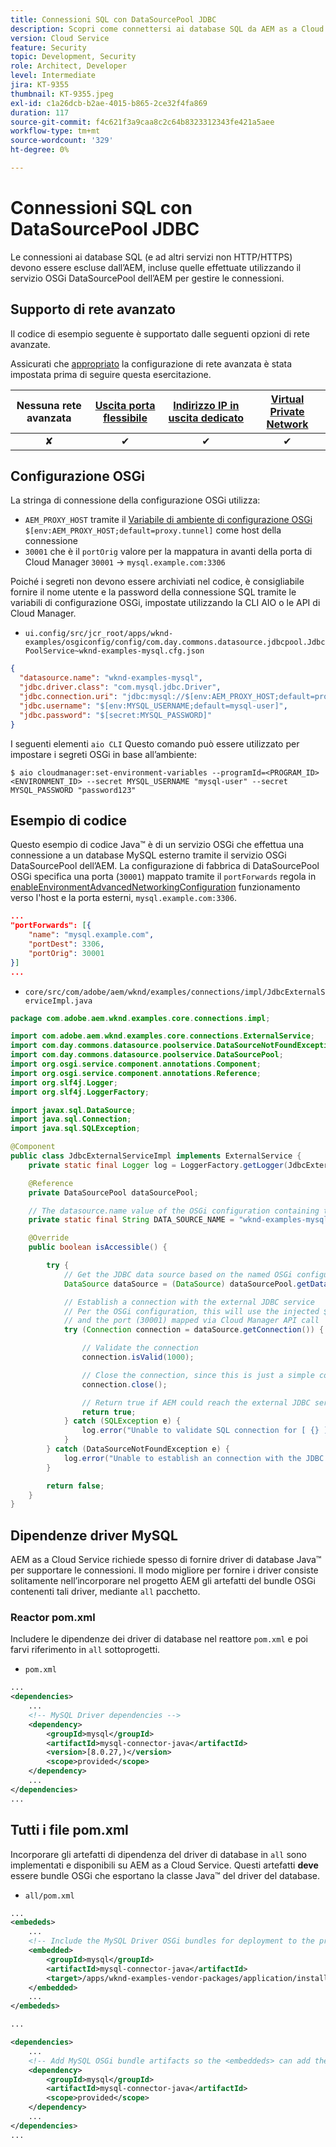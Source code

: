 ```yaml
---
title: Connessioni SQL con DataSourcePool JDBC
description: Scopri come connettersi ai database SQL da AEM as a Cloud Service utilizzando il DataSourcePool JDBC AEM e le porte di uscita.
version: Cloud Service
feature: Security
topic: Development, Security
role: Architect, Developer
level: Intermediate
jira: KT-9355
thumbnail: KT-9355.jpeg
exl-id: c1a26dcb-b2ae-4015-b865-2ce32f4fa869
duration: 117
source-git-commit: f4c621f3a9caa8c2c64b8323312343fe421a5aee
workflow-type: tm+mt
source-wordcount: '329'
ht-degree: 0%

---
```


# Connessioni SQL con DataSourcePool JDBC

Le connessioni ai database SQL (e ad altri servizi non HTTP/HTTPS) devono essere escluse dall’AEM, incluse quelle effettuate utilizzando il servizio OSGi DataSourcePool dell’AEM per gestire le connessioni.

## Supporto di rete avanzato

Il codice di esempio seguente è supportato dalle seguenti opzioni di rete avanzate.

Assicurati che [appropriato](../advanced-networking.md#advanced-networking) la configurazione di rete avanzata è stata impostata prima di seguire questa esercitazione.

| Nessuna rete avanzata | [Uscita porta flessibile](../flexible-port-egress.md) | [Indirizzo IP in uscita dedicato](../dedicated-egress-ip-address.md) | [Virtual Private Network](../vpn.md) |
|:-----:|:-----:|:------:|:---------:|
| ✘ | ✔ | ✔ | ✔ |

## Configurazione OSGi

La stringa di connessione della configurazione OSGi utilizza:

+ `AEM_PROXY_HOST` tramite il [Variabile di ambiente di configurazione OSGi](https://experienceleague.adobe.com/docs/experience-manager-cloud-service/implementing/deploying/configuring-osgi.html?lang=en#environment-specific-configuration-values) `$[env:AEM_PROXY_HOST;default=proxy.tunnel]` come host della connessione
+ `30001` che è il `portOrig` valore per la mappatura in avanti della porta di Cloud Manager `30001` → `mysql.example.com:3306`

Poiché i segreti non devono essere archiviati nel codice, è consigliabile fornire il nome utente e la password della connessione SQL tramite le variabili di configurazione OSGi, impostate utilizzando la CLI AIO o le API di Cloud Manager.

+ `ui.config/src/jcr_root/apps/wknd-examples/osgiconfig/config/com.day.commons.datasource.jdbcpool.JdbcPoolService~wknd-examples-mysql.cfg.json`

```json
{
  "datasource.name": "wknd-examples-mysql",
  "jdbc.driver.class": "com.mysql.jdbc.Driver",
  "jdbc.connection.uri": "jdbc:mysql://$[env:AEM_PROXY_HOST;default=proxy.tunnel]:30001/wknd-examples",
  "jdbc.username": "$[env:MYSQL_USERNAME;default=mysql-user]",
  "jdbc.password": "$[secret:MYSQL_PASSWORD]"
}
```

I seguenti elementi `aio CLI` Questo comando può essere utilizzato per impostare i segreti OSGi in base all’ambiente:

```shell
$ aio cloudmanager:set-environment-variables --programId=<PROGRAM_ID> <ENVIRONMENT_ID> --secret MYSQL_USERNAME "mysql-user" --secret MYSQL_PASSWORD "password123"
```

## Esempio di codice

Questo esempio di codice Java™ è di un servizio OSGi che effettua una connessione a un database MySQL esterno tramite il servizio OSGi DataSourcePool dell’AEM.
La configurazione di fabbrica di DataSourcePool OSGi specifica una porta (`30001`) mappato tramite il `portForwards` regola in [enableEnvironmentAdvancedNetworkingConfiguration](https://www.adobe.io/experience-cloud/cloud-manager/reference/api/#operation/enableEnvironmentAdvancedNetworkingConfiguration) funzionamento verso l&#39;host e la porta esterni, `mysql.example.com:3306`.

```json
...
"portForwards": [{
    "name": "mysql.example.com",
    "portDest": 3306,
    "portOrig": 30001
}]
...
```

+ `core/src/com/adobe/aem/wknd/examples/connections/impl/JdbcExternalServiceImpl.java`

```java
package com.adobe.aem.wknd.examples.core.connections.impl;

import com.adobe.aem.wknd.examples.core.connections.ExternalService;
import com.day.commons.datasource.poolservice.DataSourceNotFoundException;
import com.day.commons.datasource.poolservice.DataSourcePool;
import org.osgi.service.component.annotations.Component;
import org.osgi.service.component.annotations.Reference;
import org.slf4j.Logger;
import org.slf4j.LoggerFactory;

import javax.sql.DataSource;
import java.sql.Connection;
import java.sql.SQLException;

@Component
public class JdbcExternalServiceImpl implements ExternalService {
    private static final Logger log = LoggerFactory.getLogger(JdbcExternalServiceImpl.class);

    @Reference
    private DataSourcePool dataSourcePool;

    // The datasource.name value of the OSGi configuration containing the connection this OSGi component will use.
    private static final String DATA_SOURCE_NAME = "wknd-examples-mysql";

    @Override
    public boolean isAccessible() {

        try {
            // Get the JDBC data source based on the named OSGi configuration
            DataSource dataSource = (DataSource) dataSourcePool.getDataSource(DATA_SOURCE_NAME);

            // Establish a connection with the external JDBC service
            // Per the OSGi configuration, this will use the injected $[env:AEM_PROXY_HOST] value as the host
            // and the port (30001) mapped via Cloud Manager API call
            try (Connection connection = dataSource.getConnection()) {

                // Validate the connection
                connection.isValid(1000);

                // Close the connection, since this is just a simple connectivity check
                connection.close();

                // Return true if AEM could reach the external JDBC service
                return true;
            } catch (SQLException e) {
                log.error("Unable to validate SQL connection for [ {} ]", DATA_SOURCE_NAME, e);
            }
        } catch (DataSourceNotFoundException e) {
            log.error("Unable to establish an connection with the JDBC data source [ {} ]", DATA_SOURCE_NAME, e);
        }

        return false;
    }
}
```

## Dipendenze driver MySQL

AEM as a Cloud Service richiede spesso di fornire driver di database Java™ per supportare le connessioni. Il modo migliore per fornire i driver consiste solitamente nell’incorporare nel progetto AEM gli artefatti del bundle OSGi contenenti tali driver, mediante `all` pacchetto.

### Reactor pom.xml

Includere le dipendenze dei driver di database nel reattore `pom.xml` e poi farvi riferimento in `all` sottoprogetti.

+ `pom.xml`

```xml
...
<dependencies>
    ...
    <!-- MySQL Driver dependencies -->
    <dependency>
        <groupId>mysql</groupId>
        <artifactId>mysql-connector-java</artifactId>
        <version>[8.0.27,)</version>
        <scope>provided</scope>
    </dependency>
    ...
</dependencies>
...
```

## Tutti i file pom.xml

Incorporare gli artefatti di dipendenza del driver di database in `all` sono implementati e disponibili su AEM as a Cloud Service. Questi artefatti __deve__ essere bundle OSGi che esportano la classe Java™ del driver del database.

+ `all/pom.xml`

```xml
...
<embededs>
    ...
    <!-- Include the MySQL Driver OSGi bundles for deployment to the project -->
    <embedded>
        <groupId>mysql</groupId>
        <artifactId>mysql-connector-java</artifactId>
        <target>/apps/wknd-examples-vendor-packages/application/install</target>
    </embedded>
    ...
</embededs>

...

<dependencies>
    ...
    <!-- Add MySQL OSGi bundle artifacts so the <embeddeds> can add them to the project -->
    <dependency>
        <groupId>mysql</groupId>
        <artifactId>mysql-connector-java</artifactId>
        <scope>provided</scope>
    </dependency>
    ...
</dependencies>
...
```
